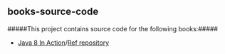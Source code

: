 books-source-code
---------------

#####This project contains source code for the following books:#####
* [Java 8 In Action](http://www.amazon.com/Java-Action-Lambdas-functional-style-programming/dp/1617291994/ref=pd_sim_b_1?ie=UTF8&refRID=1NQ0HKZK3XMPFX0357H3)/[Ref repository](https://github.com/java8/Java8InAction)
